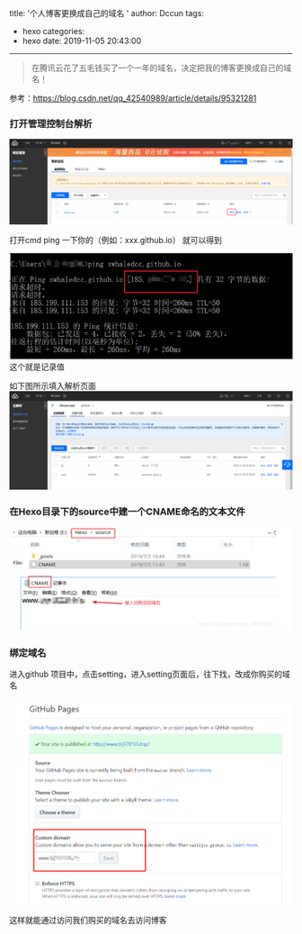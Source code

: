 title: '个人博客更换成自己的域名 '
author: Dccun
tags:
  - hexo
categories:
  - hexo
date: 2019-11-05 20:43:00
---
>在腾讯云花了五毛钱买了一个一年的域名，决定把我的博客更换成自己的域名！

<!--more-->

参考：https://blog.csdn.net/qq_42540989/article/details/95321281

### 打开管理控制台解析
![upload successful](/images/pasted-36.png)

打开cmd  ping  一下你的（例如：xxx.github.io） 就可以得到

![upload successful](/images/pasted-39.png)
这个就是记录值

如下图所示填入解析页面
![upload successful](/images/pasted-38.png)

### 在Hexo目录下的source中建一个CNAME命名的文本文件

![upload successful](/images/pasted-40.png)

### 绑定域名
进入github 项目中，点击setting，进入setting页面后，往下找，改成你购买的域名

![upload successful](/images/pasted-41.png)

这样就能通过访问我们购买的域名去访问博客